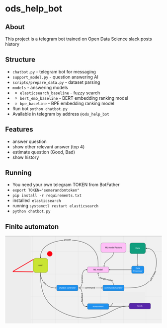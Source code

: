 # ods_help_bot
## About
This project is a telegram bot trained on Open Data Science slack posts history
## Structure
- `chatbot.py` - telegram bot for messaging
- `support_model.py` - question answering AI
- `scripts/prepare_data.py` - dataset parsing
- `models` - answering models
- - `elasticsearch_baseline` - fuzzy search
- - `bert_emb_baseline` - BERT embedding ranking model
- - `bpe_baseline` - BPE embedding ranking model
- Run bot `python chatbot.py`
- Available in telegram by address `@ods_help_bot`
## Features
- answer question
- show other relevant answer (top 4)
- estimate question (Good, Bad)
- show history
## Running
- You need your own telegram TOKEN from BotFather
- `export TOKEN="somerandomtoken"`
- `pip install -r requirements.txt`
- installed` elasticsearch`
- running `systemctl restart elasticsearch`
- `python chatbot.py`
## Finite automaton
![](https://github.com/ods-pet-projects/ods_help_bot/blob/master/_chatbot_graph.png)
